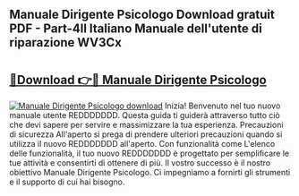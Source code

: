 ## Manuale Dirigente Psicologo Download gratuit PDF - Part-4ll Italiano Manuale dell'utente di riparazione WV3Cx

# <h2><a href="http://dffxna.blite.top/?on=Manuale+Dirigente+Psicologo">🔗Download 👉🔴 Manuale Dirigente Psicologo</a></h2>

[![Manuale Dirigente Psicologo download](https://i.imgur.com/lujVjoI.png)](http://dffxna.blite.top/?on=Manuale+Dirigente+Psicologo)
Inizia! Benvenuto nel tuo nuovo manuale utente REDDDDDDD. Questa guida ti guiderà attraverso tutto ciò che devi sapere per servire e massimizzare la tua esperienza. Precauzioni di sicurezza All'aperto si prega di prendere ulteriori precauzioni quando si utilizza il nuovo REDDDDDDD all'aperto. Con funzionalità come L'elenco delle funzionalità, il tuo nuovo REDDDDDDD è progettato per semplificare le tue attività e consentirti di ottenere di più. Il vostro successo è il nostro obiettivo Manuale Dirigente Psicologo. Ci impegniamo a fornirti gli strumenti e il supporto di cui hai bisogno.
